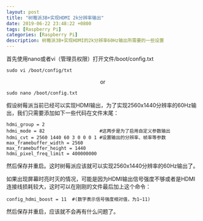 ```yaml
---
layout: post
title: "树莓派3B+实现HDMI 2k分辨率输出"
date: 2019-06-22 23:48:22 +0800
tags: [Raspberry Pi]
categories: [Raspberry Pi]
description: 树莓派3B+实现HDMI的2k分辨率60Hz输出所需要的一些设置
---
```


首先使用nano或者vi（管理员权限）打开文件/boot/config.txt

	sudo vi /boot/config/txt

<center>or</center>

	sudo nano /boot/config.txt

假设树莓派当前已经可以实现HDMI输出，为了实现2560x1440分辨率的60Hz输出，我们只需要添加如下一些代码在文件末尾：

	hdmi_group = 2	
	hdmi_mode = 82                    #这两步是为了启用自定义参数输出
	hdmi_cvt = 2560 1440 60 3 0 0 0 1 #设置输出的分辨率、帧率等参数
	max_framebuffer_width = 2560
	max_framebuffer_height = 1440
	hdmi_pixel_freq_limit = 400000000

然后保存并重启。这时树莓派应该就可以实现2560x1440分辨率的60Hz输出了。

如果出现屏幕时亮时灭的情况，可能是因为HDMI输出信号强度不够或者是HDMI连接线损耗较大，这时可以在刚刚的文件最后加上这个命令：

	config_hdmi_boost = 11	#(数字表示信号强度相对值，为1~11)
	
然后保存并重启，应该就不会再有什么问题了。